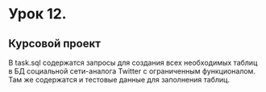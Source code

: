 # Урок 12.
## Курсовой проект

В task.sql содержатся запросы для создания всех необходимых таблиц в БД социальной сети-аналога Twitter с ограниченным функционалом. Там же содержатся и тестовые данные для заполнения таблиц.
